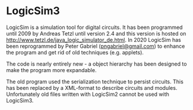 # LogicSim3

LogicSim is a simulation tool for digital circuits.
It has been programmed until 2009 by Andreas Tetzl until version 2.4 and this version is hosted on http://www.tetzl.de/java_logic_simulator_de.html.
In 2020 LogicSim has been reprogrammed by Peter Gabriel (pngabriel@gmail.com) to enhance the program and get rid of old techniques (e.g. applets).

The code is nearly entirely new - a object hierarchy has been designed to make the program more expandable.

The old program used the serialization technique to persist circuits. This has been replaced by a XML-format to describe circuits and modules.
Unfortunately old files written with LogicSim2 cannot be used with LogicSim3.
